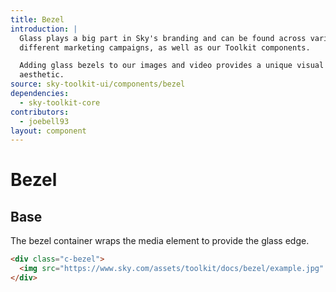 ```yaml
---
title: Bezel
introduction: |
  Glass plays a big part in Sky's branding and can be found across various
  different marketing campaigns, as well as our Toolkit components.

  Adding glass bezels to our images and video provides a unique visual
  aesthetic.
source: sky-toolkit-ui/components/bezel
dependencies:
  - sky-toolkit-core
contributors:
  - joebell93
layout: component
---
```


# Bezel

## Base

The bezel container wraps the media element to provide the glass edge.

```html { "container": "tile" }
<div class="c-bezel">
  <img src="https://www.sky.com/assets/toolkit/docs/bezel/example.jpg" alt="Example">
</div>
```
